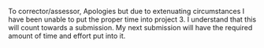 To corrector/assessor,
      Apologies but due to extenuating circumstances I have been unable to put the proper time into project 3. I understand that this will count towards a submission. My next submission will have the required amount of time and effort put into it. 